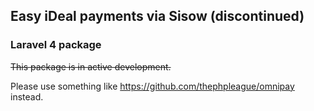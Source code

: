 ## Easy iDeal payments via Sisow (discontinued)
### Laravel 4 package

~~This package is in active development.~~

Please use something like https://github.com/thephpleague/omnipay instead.

